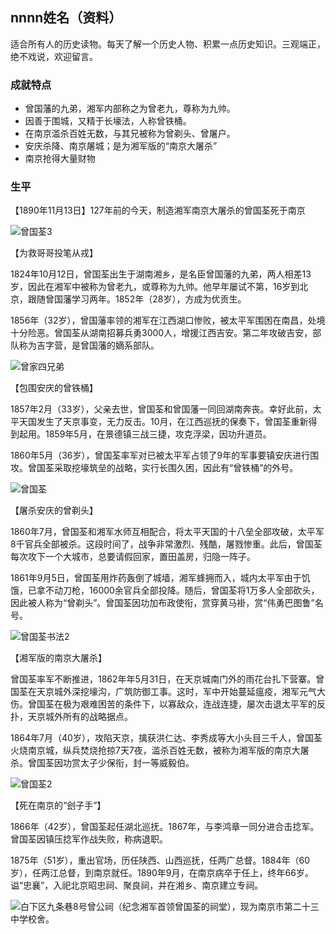 ## nnnn姓名（资料）

适合所有人的历史读物。每天了解一个历史人物、积累一点历史知识。三观端正，绝不戏说，欢迎留言。  

### 成就特点

- 曾国藩的九弟，湘军内部称之为曾老九，尊称为九帅。
- 因善于围城，又精于长壕法，人称曾铁桶。
- 在南京滥杀百姓无数，与其兄被称为曾剃头、曾屠户。
- 安庆杀降、南京屠城；是为湘军版的“南京大屠杀”
- 南京抢得大量财物


### 生平

【1890年11月13日】127年前的今天，制造湘军南京大屠杀的曾国荃死于南京

![曾国荃3](曾国荃3.jpg)

【为救哥哥投笔从戎】

1824年10月12日，曾国荃出生于湖南湘乡，是名臣曾国藩的九弟，两人相差13岁，因此在湘军中被称为曾老九，或尊称为九帅。他早年屡试不第，16岁到北京，跟随曾国藩学习两年。1852年（28岁），方成为优贡生。

1856年（32岁），曾国藩率领的湘军在江西湖口惨败，被太平军围困在南昌，处境十分险恶。曾国荃从湖南招募兵勇3000人，增援江西吉安。第二年攻破吉安，部队称为吉字营，是曾国藩的嫡系部队。

![曾家四兄弟](曾家四兄弟.JPG)

【包围安庆的曾铁桶】

1857年2月（33岁），父亲去世，曾国荃和曾国藩一同回湖南奔丧。幸好此前，太平天国发生了天京事变，无力反击。10月，在江西巡抚的保奏下，曾国荃重新得到起用。1859年5月，在景德镇三战三捷，攻克浮梁，因功升道员。

1860年5月（36岁），曾国荃率军对已被太平军占领了9年的军事要镇安庆进行围攻。曾国荃采取挖壕筑垒的战略，实行长围久困，因此有“曾铁桶”的外号。

![曾国荃](曾国荃.jpg)

【屠杀安庆的曾剃头】

1860年7月，曾国荃和湘军水师互相配合，将太平天国的十八垒全部攻破，太平军8千官兵全部被杀。这段时间了，战争非常激烈、残酷，屠戮惨重。此后，曾国荃每次攻下一个大城市，总要请假回家，置田盖房，归隐一阵子。

1861年9月5日，曾国荃用炸药轰倒了城墙，湘军蜂拥而入，城内太平军由于饥饿，已拿不动刀枪，16000余官兵全部投降。随后，曾国荃将1万多人全部砍头，因此被人称为“曾剃头”。曾国荃因功加布政使衔，赏穿黄马褂，赏“伟勇巴图鲁”名号。

![曾国荃书法2](曾国荃书法2.jpeg)

【湘军版的南京大屠杀】

曾国荃率军不断推进，1862年年5月31日，在天京城南门外的雨花台扎下营寨。曾国荃在天京城外深挖壕沟，广筑防御工事。这时，军中开始蔓延瘟疫，湘军元气大伤。曾国荃在极为艰难困苦的条件下，以寡敌众，连战连捷，屡次击退太平军的反扑，天京城外所有的战略据点。

1864年7月（40岁），攻陷天京，擒获洪仁达、李秀成等大小头目三千人，曾国荃火烧南京城，纵兵焚烧抢掠7天7夜，滥杀百姓无数，被称为湘军版的南京大屠杀。曾国荃因功赏太子少保衔，封一等威毅伯。

![曾国荃2](曾国荃2.jpg)

【死在南京的“刽子手”】

1866年（42岁），曾国荃起任湖北巡抚。1867年，与李鸿章一同分进合击捻军。曾国荃因镇压捻军作战失败，称病退职。

1875年（51岁），重出官场，历任陕西、山西巡抚，任两广总督。1884年（60岁），任两江总督，到南京就任。1890年9月，在南京病卒于任上，终年66岁。谥“忠襄”，入祀北京昭忠祠、聚良祠，并在湘乡、南京建立专祠。

![白下区九条巷8号曾公祠（纪念湘军首领曾国荃的祠堂），现为南京市第二十三中学校舍。](白下区九条巷8号曾公祠（纪念湘军首领曾国荃的祠堂），现为南京市第二十三中学校舍。.jpeg)








